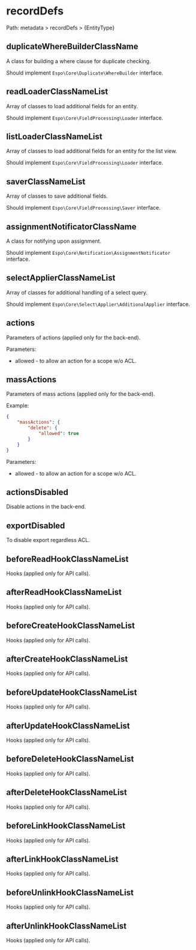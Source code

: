 # recordDefs

Path: metadata > recordDefs > {EntityType}

## duplicateWhereBuilderClassName

A class for building a where clause for duplicate checking.

Should implement `Espo\Core\Duplicate\WhereBuilder` interface.

## readLoaderClassNameList

Array of classes to load additional fields for an entity.

Should implement `Espo\Core\FieldProcessing\Loader` interface.

## listLoaderClassNameList

Array of classes to load additional fields for an entity for the list view.

Should implement `Espo\Core\FieldProcessing\Loader` interface.

## saverClassNameList

Array of classes to save additional fields.

Should implement `Espo\Core\FieldProcessing\Saver` interface.

## assignmentNotificatorClassName

A class for notifying upon assignment.

Should implement `Espo\Core\Notification\AssignmentNotificator` interface.

## selectApplierClassNameList

Array of classes for additional handling of a select query.

Should implement `Espo\Core\Select\Applier\AdditionalApplier` interface.

## actions

Parameters of actions (applied only for the back-end).

Parameters:

* allowed - to allow an action for a scope w/o ACL.

## massActions

Parameters of mass actions (applied only for the back-end).

Example:

```json
{
    "massActions": {
        "delete": {
            "allowed": true
        }
    }
}
```

Parameters:

* allowed - to allow an action for a scope w/o ACL.

## actionsDisabled

Disable actions in the back-end.

## exportDisabled

To disable export regardless ACL.

## beforeReadHookClassNameList

Hooks (applied only for API calls). 

## afterReadHookClassNameList

Hooks (applied only for API calls). 

## beforeCreateHookClassNameList

Hooks (applied only for API calls). 

## afterCreateHookClassNameList

Hooks (applied only for API calls). 

## beforeUpdateHookClassNameList

Hooks (applied only for API calls). 

## afterUpdateHookClassNameList

Hooks (applied only for API calls). 

## beforeDeleteHookClassNameList

Hooks (applied only for API calls). 

## afterDeleteHookClassNameList

Hooks (applied only for API calls). 

## beforeLinkHookClassNameList

Hooks (applied only for API calls). 

## afterLinkHookClassNameList

Hooks (applied only for API calls). 

## beforeUnlinkHookClassNameList

Hooks (applied only for API calls). 

## afterUnlinkHookClassNameList

Hooks (applied only for API calls).

